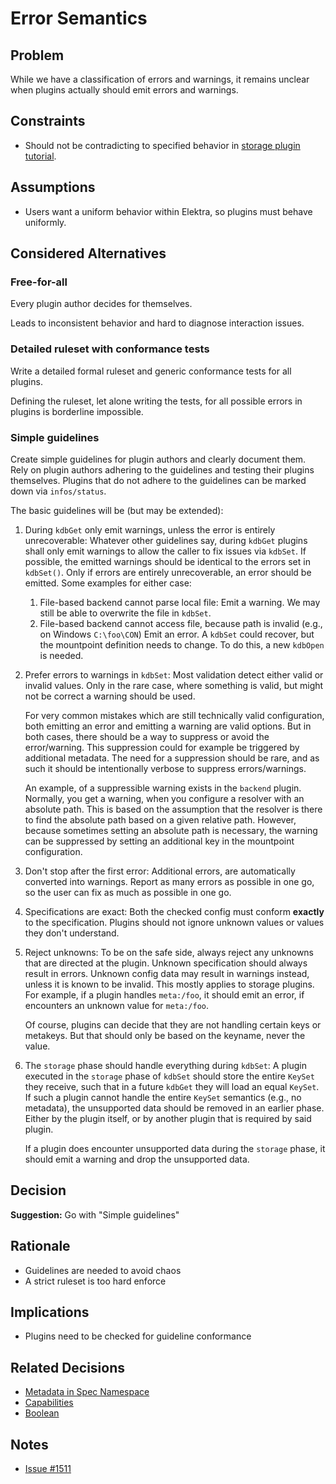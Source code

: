 # Error Semantics

## Problem

While we have a classification of errors and warnings, it remains unclear when plugins actually should emit errors and warnings.

## Constraints

- Should not be contradicting to specified behavior in [storage plugin tutorial](/doc/tutorials/storage-plugins.md).

## Assumptions

- Users want a uniform behavior within Elektra, so plugins must behave uniformly.

## Considered Alternatives

### Free-for-all

Every plugin author decides for themselves.

Leads to inconsistent behavior and hard to diagnose interaction issues.

### Detailed ruleset with conformance tests

Write a detailed formal ruleset and generic conformance tests for all plugins.

Defining the ruleset, let alone writing the tests, for all possible errors in plugins is borderline impossible.

### Simple guidelines

Create simple guidelines for plugin authors and clearly document them.
Rely on plugin authors adhering to the guidelines and testing their plugins themselves.
Plugins that do not adhere to the guidelines can be marked down via `infos/status`.

The basic guidelines will be (but may be extended):

1. During `kdbGet` only emit warnings, unless the error is entirely unrecoverable:
   Whatever other guidelines say, during `kdbGet` plugins shall only emit warnings to allow the caller to fix issues via `kdbSet`.
   If possible, the emitted warnings should be identical to the errors set in `kdbSet()`.
   Only if errors are entirely unrecoverable, an error should be emitted.
   Some examples for either case:

   1. File-based backend cannot parse local file:
      Emit a warning.
      We may still be able to overwrite the file in `kdbSet`.
   2. File-based backend cannot access file, because path is invalid (e.g., on Windows `C:\foo\CON`)
      Emit an error.
      A `kdbSet` could recover, but the mountpoint definition needs to change.
      To do this, a new `kdbOpen` is needed.

2. Prefer errors to warnings in `kdbSet`:
   Most validation detect either valid or invalid values.
   Only in the rare case, where something is valid, but might not be correct a warning should be used.

   For very common mistakes which are still technically valid configuration, both emitting an error and emitting a warning are valid options.
   But in both cases, there should be a way to suppress or avoid the error/warning.
   This suppression could for example be triggered by additional metadata.
   The need for a suppression should be rare, and as such it should be intentionally verbose to suppress errors/warnings.

   An example, of a suppressible warning exists in the `backend` plugin.
   Normally, you get a warning, when you configure a resolver with an absolute path.
   This is based on the assumption that the resolver is there to find the absolute path based on a given relative path.
   However, because sometimes setting an absolute path is necessary, the warning can be suppressed by setting an additional key in the mountpoint configuration.

3. Don't stop after the first error:
   Additional errors, are automatically converted into warnings.
   Report as many errors as possible in one go, so the user can fix as much as possible in one go.

4. Specifications are exact:
   Both the checked config must conform **exactly** to the specification.
   Plugins should not ignore unknown values or values they don't understand.

5. Reject unknowns:
   To be on the safe side, always reject any unknowns that are directed at the plugin.
   Unknown specification should always result in errors.
   Unknown config data may result in warnings instead, unless it is known to be invalid.
   This mostly applies to storage plugins.
   For example, if a plugin handles `meta:/foo`, it should emit an error, if encounters an unknown value for `meta:/foo`.

   Of course, plugins can decide that they are not handling certain keys or metakeys.
   But that should only be based on the keyname, never the value.

6. The `storage` phase should handle everything during `kdbSet`:
   A plugin executed in the `storage` phase of `kdbSet` should store the entire `KeySet` they receive, such that in a future `kdbGet` they will load an equal `KeySet`.
   If such a plugin cannot handle the entire `KeySet` semantics (e.g., no metadata), the unsupported data should be removed in an earlier phase.
   Either by the plugin itself, or by another plugin that is required by said plugin.

   If a plugin does encounter unsupported data during the `storage` phase, it should emit a warning and drop the unsupported data.

## Decision

**Suggestion:** Go with "Simple guidelines"

## Rationale

- Guidelines are needed to avoid chaos
- A strict ruleset is too hard enforce

## Implications

- Plugins need to be checked for guideline conformance

## Related Decisions

- [Metadata in Spec Namespace](spec_metadata.md)
- [Capabilities](../3_decided/capabilities.md)
- [Boolean](../4_partially_implemented/boolean.md)

## Notes

- [Issue #1511](https://issues.libelektra.org/1511)
